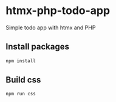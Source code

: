 # htmx-php-todo-app

Simple todo app with htmx and PHP

## Install packages

```javascript
npm install
```

## Build css

```javascript
npm run css
```
